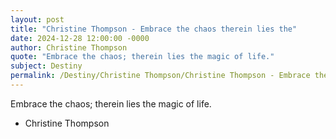 ```yaml
---
layout: post
title: "Christine Thompson - Embrace the chaos therein lies the"
date: 2024-12-28 12:00:00 -0000
author: Christine Thompson
quote: "Embrace the chaos; therein lies the magic of life."
subject: Destiny
permalink: /Destiny/Christine Thompson/Christine Thompson - Embrace the chaos therein lies the
---
```


Embrace the chaos; therein lies the magic of life.

- Christine Thompson
